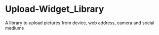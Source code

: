 # Upload-Widget_Library
A library to upload pictures from device, web address, camera and social mediums
